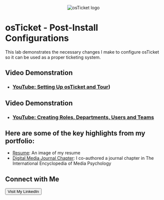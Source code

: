 <p align="center">
<img src="https://i.imgur.com/Clzj7Xs.png" alt="osTicket logo"/>
</p>

<h1>osTicket - Post-Install Configurations</h1>
This lab demonstrates the necessary changes I make to configure osTicket so it can be used as a proper ticketing system.<br />
<h2>Video Demonstration</h2>

- ### [YouTube: Setting Up osTicket and Tour](https://www.youtube.com/watch?v=WjkpAnz9OWU))

<h2>Video Demonstration</h2>

- ### [YouTube: Creating Roles, Departments, Users and Teams](https://youtu.be/OcwVTdWO6nM)



<h2>Here are some of the key highlights from my portfolio:</h2>

- [Resume](link_to_project_1): An image of my resume
- [Digital Media Journal Chapter](https://www.linkedin.com/in/taylor-ramble-4a395422a/overlay/1635542825761/single-media-viewer/?profileId=ACoAADly_rsBcasyCTiR_xBju9k3mBnV0hbWSqg): I co-authored a journal chapter in The International Encyclopedia of Media Psychology


<h2>Connect with Me</h2>
    <a href="https://www.linkedin.com/in/taylor-ramble-4a395422a/" target="_blank" rel="noopener noreferrer">
        <button>Visit My LinkedIn</button>
